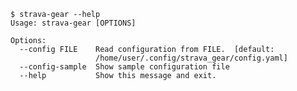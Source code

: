     $ strava-gear --help
    Usage: strava-gear [OPTIONS]
    
    Options:
      --config FILE    Read configuration from FILE.  [default:
                       /home/user/.config/strava_gear/config.yaml]
      --config-sample  Show sample configuration file
      --help           Show this message and exit.
